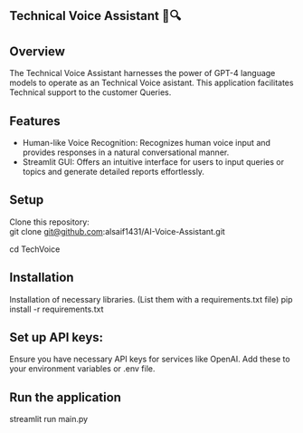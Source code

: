 ## Technical Voice Assistant 🧪🔍       
 
## Overview 
The Technical Voice Assistant harnesses the power of GPT-4 language models to operate as an Technical Voice asistant. This application facilitates Technical support to the customer Queries.

## Features 
- Human-like Voice Recognition: Recognizes human voice input and provides responses in a natural conversational manner.
- Streamlit GUI: Offers an intuitive interface for users to input queries or topics and generate detailed reports effortlessly.

## Setup
Clone this repository:  
git clone git@github.com:alsaif1431/AI-Voice-Assistant.git

cd TechVoice


## Installation 
Installation of necessary libraries. (List them with a requirements.txt file)
pip install -r requirements.txt


## Set up API keys:
Ensure you have necessary API keys for services like OpenAI. Add these to your environment variables or .env file.


## Run the application
streamlit run main.py 
